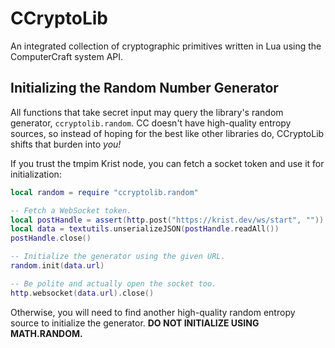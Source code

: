 # CCryptoLib
An integrated collection of cryptographic primitives written in Lua using the ComputerCraft system API.

## Initializing the Random Number Generator
All functions that take secret input may query the library's random generator,
`ccryptolib.random`. CC doesn't have high-quality entropy sources, so instead of
hoping for the best like other libraries do, CCryptoLib shifts that burden into
*you!*

If you trust the tmpim Krist node, you can fetch a socket token and use it for
initialization:
```lua
local random = require "ccryptolib.random"

-- Fetch a WebSocket token.
local postHandle = assert(http.post("https://krist.dev/ws/start", ""))
local data = textutils.unserializeJSON(postHandle.readAll())
postHandle.close()

-- Initialize the generator using the given URL.
random.init(data.url)

-- Be polite and actually open the socket too.
http.websocket(data.url).close()
```

Otherwise, you will need to find another high-quality random entropy source to
initialize the generator. **DO NOT INITIALIZE USING MATH.RANDOM.**
